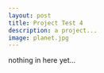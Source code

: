 ```yaml
---
layout: post
title: Project Test 4
description: a project...
image: planet.jpg
---
```


nothing in here yet...